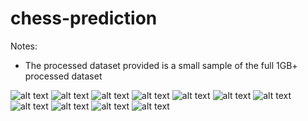 # chess-prediction

Notes:
* The processed dataset provided is a small sample of the full 1GB+ processed dataset

![alt text](https://github.com/Aanuszkiewicz/chess-prediction/blob/main/report/1.jpg?raw=true)
![alt text](https://github.com/Aanuszkiewicz/chess-prediction/blob/main/report/2.jpg?raw=true)
![alt text](https://github.com/Aanuszkiewicz/chess-prediction/blob/main/report/3.jpg?raw=true)
![alt text](https://github.com/Aanuszkiewicz/chess-prediction/blob/main/report/4.jpg?raw=true)
![alt text](https://github.com/Aanuszkiewicz/chess-prediction/blob/main/report/5.jpg?raw=true)
![alt text](https://github.com/Aanuszkiewicz/chess-prediction/blob/main/report/6.jpg?raw=true)
![alt text](https://github.com/Aanuszkiewicz/chess-prediction/blob/main/report/7.jpg?raw=true)
![alt text](https://github.com/Aanuszkiewicz/chess-prediction/blob/main/report/8.jpg?raw=true)
![alt text](https://github.com/Aanuszkiewicz/chess-prediction/blob/main/report/9.jpg?raw=true)
![alt text](https://github.com/Aanuszkiewicz/chess-prediction/blob/main/report/10.jpg?raw=true)
![alt text](https://github.com/Aanuszkiewicz/chess-prediction/blob/main/report/11.jpg?raw=true)
